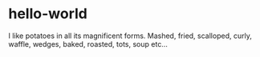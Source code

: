 # hello-world
I like potatoes in all its magnificent forms. 
Mashed, fried, scalloped, curly, waffle, wedges, baked, roasted, tots, soup etc... 
